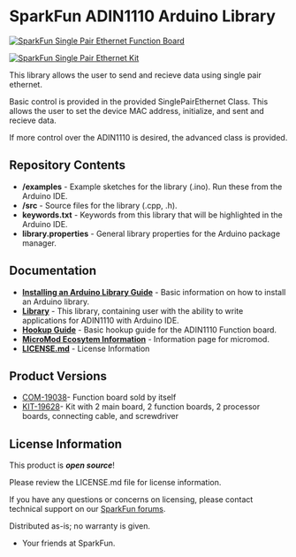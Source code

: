 SparkFun ADIN1110 Arduino Library
========================================

[![SparkFun Single Pair Ethernet Function Board](https://cdn.sparkfun.com//assets/parts/1/8/6/4/9/19038-SparkFun_MicroMod_Single_Pair_Ethernet_Function_Board_-_ADIN1110-01.jpg)](https://www.sparkfun.com/products/19038)

[![SparkFun Single Pair Ethernet Kit](https://cdn.sparkfun.com//assets/parts/1/9/2/9/9/19628-SparkFun_MicroMod_Single_Pair_Ethernet_Kit-01.jpg)](https://www.sparkfun.com/products/19628)


This library allows the user to send and recieve data using single pair ethernet. 

Basic control is provided in the provided SinglePairEthernet Class. This allows the user to set the device MAC address, initialize, and sent and recieve data.

If more control over the ADIN1110 is desired, the advanced class is provided.

## Repository Contents
* **/examples** - Example sketches for the library (.ino). Run these from the Arduino IDE.
* **/src** - Source files for the library (.cpp, .h).
* **keywords.txt** - Keywords from this library that will be highlighted in the Arduino IDE.
* **library.properties** - General library properties for the Arduino package manager.

## Documentation
* **[Installing an Arduino Library Guide](https://learn.sparkfun.com/tutorials/installing-an-arduino-library)** - Basic information on how to install an Arduino library.
* **[Library](https://github.com/sparkfun/SparkFun_ADIN1110_Arduino_Libary)** - This library, containing user with the ability to write applications for ADIN1110 with Arduino IDE.
* **[Hookup Guide](https://learn.sparkfun.com/tutorials/micromod-single-pair-ethernet-function-board---adin1110-hookup-guide)** - Basic hookup guide for the ADIN1110 Function board.
* **[MicroMod Ecosytem Information](https://www.sparkfun.com/micromod)** - Information page for micromod.
* **[LICENSE.md](./LICENSE.md)** - License Information

## Product Versions
* [COM-19038](https://www.sparkfun.com/products/19038)- Function board sold by itself
* [KIT-19628](https://www.sparkfun.com/products/19628)- Kit with 2 main board, 2 function boards, 2 processor boards, connecting cable, and screwdriver

License Information
-------------------

This product is _**open source**_! 

Please review the LICENSE.md file for license information. 

If you have any questions or concerns on licensing, please contact technical support on our [SparkFun forums](https://forum.sparkfun.com/viewforum.php?f=152).

Distributed as-is; no warranty is given.

- Your friends at SparkFun.

_<COLLABORATION CREDIT>_